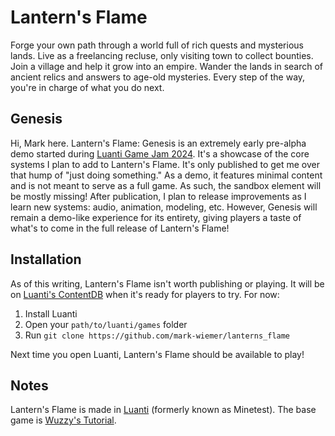 # Lantern's Flame

Forge your own path through a world full of rich quests and mysterious lands. Live as a freelancing recluse, only visiting town to collect bounties. Join a village and help it grow into an empire. Wander the lands in search of ancient relics and answers to age-old mysteries. Every step of the way, you're in charge of what you do next.

## Genesis

Hi, Mark here. Lantern's Flame: Genesis is an extremely early pre-alpha demo started during [Luanti Game Jam 2024](https://jam.luanti.org/). It's a showcase of the core systems I plan to add to Lantern's Flame. It's only published to get me over that hump of "just doing something." As a demo, it features minimal content and is not meant to serve as a full game. As such, the sandbox element will be mostly missing! After publication, I plan to release improvements as I learn new systems: audio, animation, modeling, etc. However, Genesis will remain a demo-like experience for its entirety, giving players a taste of what's to come in the full release of Lantern's Flame!

## Installation

As of this writing, Lantern's Flame isn't worth publishing or playing. It will be on [Luanti's ContentDB](https://content.luanti.org/) when it's ready for players to try. For now:

1. Install Luanti
1. Open your `path/to/luanti/games` folder
1. Run `git clone https://github.com/mark-wiemer/lanterns_flame`

Next time you open Luanti, Lantern's Flame should be available to play!

## Notes

Lantern's Flame is made in [Luanti](https://www.luanti.org/) (formerly known as Minetest). The base game is [Wuzzy's Tutorial](https://content.luanti.org/packages/Wuzzy/tutorial/).
